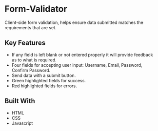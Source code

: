 # Form-Validator
Client-side form validation, helps ensure data submitted matches the requirements that are set. 

## Key Features
 * If any field is left blank or not entered properly it will provide feedback as to what is required. 
 * Four fields for accepting user input: Username, Email, Password, Confirm Password.
 * Send data with a submit button. 
 * Green highlighted fields for success. 
 * Red highlighted fields for errors.
 
## Built With 
 * HTML
 * CSS
 * Javascript
